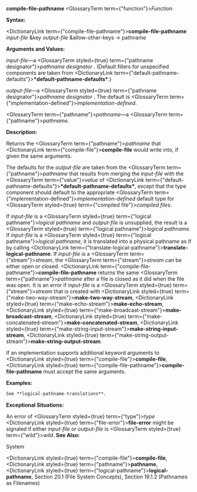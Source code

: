**compile-file-pathname** <GlossaryTerm  term={"function"}><i>Function</i></GlossaryTerm> 



**Syntax:** 



<DictionaryLink  term={"compile-file-pathname"}><b>compile-file-pathname</b></DictionaryLink> *input-file* &amp;key *output-file* &amp;allow-other-keys → pathname 



**Arguments and Values:** 



*input-file*—a <GlossaryTerm styled={true} term={"pathname designator"}><i>pathname designator</i></GlossaryTerm> . (Default fillers for unspecified components are taken from <DictionaryLink  term={"default-pathname-defaults"}><b>\*default-pathname-defaults\*</b></DictionaryLink>.) 



*output-file*—a <GlossaryTerm styled={true} term={"pathname designator"}><i>pathname designator</i></GlossaryTerm> . The default is <GlossaryTerm  term={"implementation-defined"}><i>implementation-defined</i></GlossaryTerm>. 



<GlossaryTerm  term={"pathname"}><i>pathname</i></GlossaryTerm>—a <GlossaryTerm  term={"pathname"}><i>pathname</i></GlossaryTerm>. 



**Description:** 



Returns the <GlossaryTerm  term={"pathname"}><i>pathname</i></GlossaryTerm> that <DictionaryLink  term={"compile-file"}><b>compile-file</b></DictionaryLink> would write into, if given the same arguments. 



The defaults for the *output-file* are taken from the <GlossaryTerm  term={"pathname"}><i>pathname</i></GlossaryTerm> that results from merging the *input-file* with the <GlossaryTerm  term={"value"}><i>value</i></GlossaryTerm> of <DictionaryLink  term={"default-pathname-defaults"}><b>\*default-pathname-defaults\*</b></DictionaryLink>, except that the type component should default to the appropriate <GlossaryTerm  term={"implementation-defined"}><i>implementation-defined</i></GlossaryTerm> default type for <GlossaryTerm styled={true} term={"compiled file"}><i>compiled files</i></GlossaryTerm>. 



If *input-file* is a <GlossaryTerm styled={true} term={"logical pathname"}><i>logical pathname</i></GlossaryTerm> and *output-file* is unsupplied, the result is a <GlossaryTerm styled={true} term={"logical pathname"}><i>logical pathname</i></GlossaryTerm>. If *input-file* is a <GlossaryTerm styled={true} term={"logical pathname"}><i>logical pathname</i></GlossaryTerm>, it is translated into a physical pathname as if by calling <DictionaryLink  term={"translate-logical-pathname"}><b>translate-logical-pathname</b></DictionaryLink>. If *input-file* is a <GlossaryTerm  term={"stream"}><i>stream</i></GlossaryTerm>, the <GlossaryTerm  term={"stream"}><i>stream</i></GlossaryTerm> can be either open or closed. <DictionaryLink  term={"compile-file-pathname"}><b>compile-file-pathname</b></DictionaryLink> returns the same <GlossaryTerm  term={"pathname"}><i>pathname</i></GlossaryTerm> after a file is closed as it did when the file was open. It is an error if *input-file* is a <GlossaryTerm styled={true} term={"stream"}><i>stream</i></GlossaryTerm> that is created with <DictionaryLink styled={true} term={"make-two-way-stream"}><b>make-two-way-stream</b></DictionaryLink>, <DictionaryLink styled={true} term={"make-echo-stream"}><b>make-echo-stream</b></DictionaryLink>, <DictionaryLink styled={true} term={"make-broadcast-stream"}><b>make-broadcast-stream</b></DictionaryLink>, <DictionaryLink styled={true} term={"make-concatenated-stream"}><b>make-concatenated-stream</b></DictionaryLink>, <DictionaryLink styled={true} term={"make-string-input-stream"}><b>make-string-input-stream</b></DictionaryLink>, <DictionaryLink styled={true} term={"make-string-output-stream"}><b>make-string-output-stream</b></DictionaryLink>. 



If an implementation supports additional keyword arguments to <DictionaryLink styled={true} term={"compile-file"}><b>compile-file</b></DictionaryLink>, <DictionaryLink styled={true} term={"compile-file-pathname"}><b>compile-file-pathname</b></DictionaryLink> must accept the same arguments. 



**Examples:**
```lisp
See **logical-pathname-translations**. 
```
**Exceptional Situations:** 



An error of <GlossaryTerm styled={true} term={"type"}><i>type</i></GlossaryTerm> <DictionaryLink styled={true} term={"file-error"}><b>file-error</b></DictionaryLink> might be signaled if either *input-file* or *output-file* is <GlossaryTerm styled={true} term={"wild"}><i>wild</i></GlossaryTerm>. **See Also:** 



System 



 



 



<DictionaryLink styled={true} term={"compile-file"}><b>compile-file</b></DictionaryLink>, <DictionaryLink styled={true} term={"pathname"}><b>pathname</b></DictionaryLink>, <DictionaryLink styled={true} term={"logical-pathname"}><b>logical-pathname</b></DictionaryLink>, Section 20.1 (File System Concepts), Section 19.1.2 (Pathnames as Filenames) 



